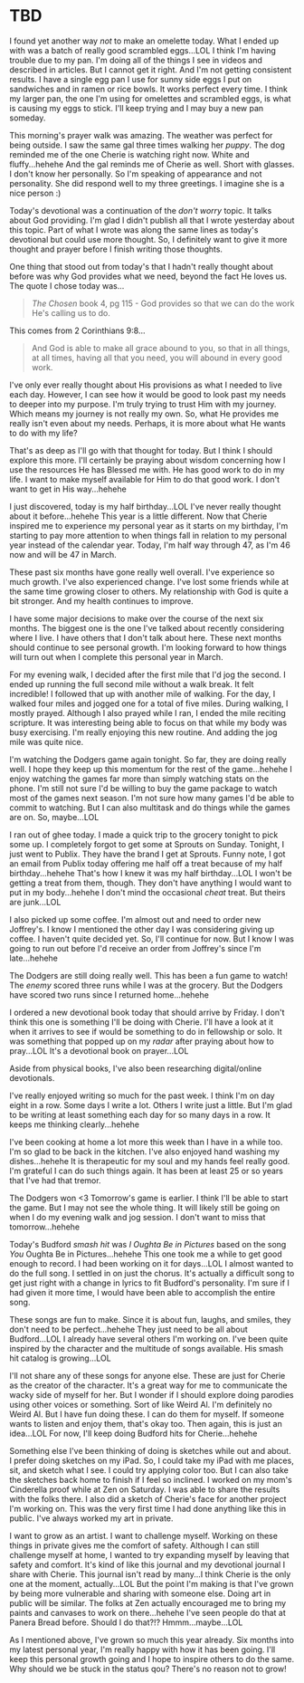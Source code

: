# TBD

I found yet another way *not* to make an omelette today. What I ended up with was a batch of really good scrambled eggs...LOL I think I'm having trouble due to my pan. I'm doing all of the things I see in videos and described in articles. But I cannot get it right. And I'm not getting consistent results. I have a single egg pan I use for sunny side eggs I put on sandwiches and in ramen or rice bowls. It works perfect every time. I think my larger pan, the one I'm using for omelettes and scrambled eggs, is what is causing my eggs to stick. I'll keep trying and I may buy a new pan someday.

This morning's prayer walk was amazing. The weather was perfect for being outside. I saw the same gal three times walking her *puppy*. The dog reminded me of the one Cherie is watching right now. White and fluffy...hehehe And the gal reminds me of Cherie as well. Short with glasses. I don't know her personally. So I'm speaking of appearance and not personality. She did respond well to my three greetings. I imagine she is a nice person :)

Today's devotional was a continuation of the *don't worry* topic. It talks about God providing. I'm glad I didn't publish all that I wrote yesterday about this topic. Part of what I wrote was along the same lines as today's devotional but could use more thought. So, I definitely want to give it more thought and prayer before I finish writing those thoughts.

One thing that stood out from today's that I hadn't really thought about before was why God provides what we need, beyond the fact He loves us. The quote I chose today was...

>  *The Chosen* book 4, pg 115 - God provides so that we can do the work He's calling us to do.

This comes from 2 Corinthians 9:8...

> And God is able to make all grace abound to you, so that in all things, at all times, having all that you need, you will abound in every good work.

I've only ever really thought about His provisions as what I needed to live each day. However, I can see how it would be good to look past my needs to deeper into my purpose. I'm truly trying to trust Him with my journey. Which means my journey is not really my own. So, what He provides me really isn't even about my needs. Perhaps, it is more about what He wants to do with my life?

That's as deep as I'll go with that thought for today. But I think I should explore this more. I'll certainly be praying about wisdom concerning how I use the resources He has Blessed me with. He has good work to do in my life. I want to make myself available for Him to do that good work. I don't want to get in His way...hehehe

I just discovered, today is my half birthday...LOL I've never really thought about it before...hehehe This year is a little different. Now that Cherie inspired me to experience my personal year as it starts on my birthday, I'm starting to pay more attention to when things fall in relation to my personal year instead of the calendar year. Today, I'm half way through 47, as I'm 46 now and will be 47 in March.

These past six months have gone really well overall. I've experience so much growth. I've also experienced change. I've lost some friends while at the same time growing closer to others. My relationship with God is quite a bit stronger. And my health continues to improve.

I have some major decisions to make over the course of the next six months. The biggest one is the one I've talked about recently considering where I live. I have others that I don't talk about here. These next months should continue to see personal growth. I'm looking forward to how things will turn out when I complete this personal year in March.

For my evening walk, I decided after the first mile that I'd jog the second. I ended up running the full second mile without a walk break. It felt incredible! I followed that up with another mile of walking. For the day, I walked four miles and jogged one for a total of five miles. During walking, I mostly prayed. Although I also prayed while I ran, I ended the mile reciting scripture. It was interesting being able to focus on that while my body was busy exercising. I'm really enjoying this new routine. And adding the jog mile was quite nice.

I'm watching the Dodgers game again tonight. So far, they are doing really well. I hope they keep up this momentum for the rest of the game...hehehe I enjoy watching the games far more than simply watching stats on the phone. I'm still not sure I'd be willing to buy the game package to watch most of the games next season. I'm not sure how many games I'd be able to commit to watching. But I can also multitask and do things while the games are on. So, maybe...LOL

I ran out of ghee today. I made a quick trip to the grocery tonight to pick some up. I completely forgot to get some at Sprouts on Sunday. Tonight, I just went to Publix. They have the brand I get at Sprouts. Funny note, I got an email from Publix today offering me half off a treat because of my half birthday...hehehe That's how I knew it was my half birthday...LOL I won't be getting a treat from them, though. They don't have anything I would want to put in my body...hehehe I don't mind the occasional *cheat* treat. But theirs are junk...LOL

I also picked up some coffee. I'm almost out and need to order new Joffrey's. I know I mentioned the other day I was considering giving up coffee. I haven't quite decided yet. So, I'll continue for now. But I know I was going to run out before I'd receive an order from Joffrey's since I'm late...hehehe

The Dodgers are still doing really well. This has been a fun game to watch! The *enemy* scored three runs while I was at the grocery. But the Dodgers have scored two runs since I returned home...hehehe

I ordered a new devotional book today that should arrive by Friday. I don't think this one is something I'll be doing with Cherie. I'll have a look at it when it arrives to see if would be something to do in fellowship or solo. It was something that popped up on my *radar* after praying about how to pray...LOL It's a devotional book on prayer...LOL

Aside from physical books, I've also been researching digital/online devotionals.

I've really enjoyed writing so much for the past week. I think I'm on day eight in a row. Some days I write a lot. Others I write just a little. But I'm glad to be writing at least something each day for so many days in a row. It keeps me thinking clearly...hehehe

I've been cooking at home a lot more this week than I have in a while too. I'm so glad to be back in the kitchen. I've also enjoyed hand washing my dishes...hehehe It is therapeutic for my soul and my hands feel really good. I'm grateful I can do such things again. It has been at least 25 or so years that I've had that tremor.

The Dodgers won <3 Tomorrow's game is earlier. I think I'll be able to start the game. But I may not see the whole thing. It will likely still be going on when I do my evening walk and jog session. I don't want to miss that tomorrow...hehehe

Today's Budford *smash hit* was *I Oughta Be in Pictures* based on the song *You* Oughta Be in Pictures...hehehe This one took me a while to get good enough to record. I had been working on it for days...LOL I almost wanted to do the full song. I settled in on just the chorus. It's actually a difficult song to get just right with a change in lyrics to fit Budford's personality. I'm sure if I had given it more time, I would have been able to accomplish the entire song.

These songs are fun to make. Since it is about fun, laughs, and smiles, they don't need to be perfect...hehehe They just need to be all about Budford...LOL I already have several others I'm working on. I've been quite inspired by the character and the multitude of songs available. His smash hit catalog is growing...LOL

I'll not share any of these songs for anyone else. These are just for Cherie as the creator of the character. It's a great way for me to communicate the wacky side of myself for her. But I wonder if I should explore doing parodies using other voices or something. Sort of like Weird Al. I'm definitely no Weird Al. But I have fun doing these. I can do them for myself. If someone wants to listen and enjoy them, that's okay too. Then again, this is just an idea...LOL For now, I'll keep doing Budford hits for Cherie...hehehe

Something else I've been thinking of doing is sketches while out and about. I prefer doing sketches on my iPad. So, I could take my iPad with me places, sit, and sketch what I see. I could try applying color too. But I can also take the sketches back home to finish if I feel so inclined. I worked on my mom's Cinderella proof while at Zen on Saturday. I was able to share the results with the folks there. I also did a sketch of Cherie's face for another project I'm working on. This was the very first time I had done anything like this in public. I've always worked my art in private.

I want to grow as an artist. I want to challenge myself. Working on these things in private gives me the comfort of safety. Although I can still challenge myself at home, I wanted to try expanding myself by leaving that safety and comfort. It's kind of like this journal and my devotional journal I share with Cherie. This journal isn't read by many...I think Cherie is the only one at the moment, actually...LOL But the point I'm making is that I've grown by being more vulnerable and sharing with someone else. Doing art in public will be similar. The folks at Zen actually encouraged me to bring my paints and canvases to work on there...hehehe I've seen people do that at Panera Bread before. Should I do that?!? Hmmm...maybe...LOL

As I mentioned above, I've grown so much this year already. Six months into my latest personal year, I'm really happy with how it has been going. I'll keep this personal growth going and I hope to inspire others to do the same. Why should we be stuck in the status qou? There's no reason not to grow!